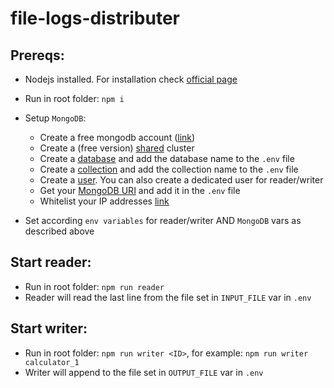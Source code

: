 # file-logs-distributer

## Prereqs:

- Nodejs installed. For installation check [official page](https://nodejs.org/en/learn/getting-started/how-to-install-nodejs)
- Run in root folder: `npm i`
- Setup `MongoDB`:

  - Create a free mongodb account ([link](https://www.mongodb.com/cloud/atlas/register))
  - Create a (free version) [shared](https://www.mongodb.com/basics/clusters/mongodb-cluster-setup) cluster
  - Create a [database](https://www.mongodb.com/basics/create-database) and add the database name to the `.env` file
  - Create a [collection](https://www.mongodb.com/docs/compass/current/collections/) and add the collection name to the `.env` file
  - Create a [user](https://www.mongodb.com/docs/manual/tutorial/create-users/). You can also create a dedicated user for reader/writer
  - Get your [MongoDB URI](https://www.mongodb.com/basics/mongodb-connection-string#:~:text=How%20to%20get%20your%20MongoDB,connection%20string%20for%20your%20cluster) and add it in the `.env` file
  - Whitelist your IP addresses [link](https://www.mongodb.com/docs/atlas/security/ip-access-list/)

- Set according `env variables` for reader/writer AND `MongoDB` vars as described above

## Start reader:

- Run in root folder: `npm run reader`
- Reader will read the last line from the file set in `INPUT_FILE` var in `.env`

## Start writer:

- Run in root folder: `npm run writer <ID>`, for example: `npm run writer calculator_1`
- Writer will append to the file set in `OUTPUT_FILE` var in `.env`
